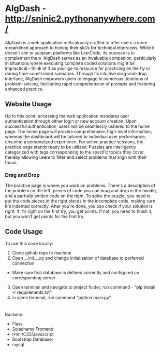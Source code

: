 
# AlgDash - http://sninic2.pythonanywhere.com/

AlgDash is a web application meticulously crafted to offer users a more streamlined approach to honing their skills for technical interviews. While it doesn't aim to supplant platforms like LeetCode, its purpose is to complement them. AlgDash serves as an invaluable companion, particularly in situations where executing complete coded solutions might be impractical – think of it as your go-to resource for practicing on the fly or during time-constrained scenarios. Through its intuitive drag-and-drop interface, AlgDash empowers users to engage in numerous iterations of problem-solving, facilitating rapid comprehension of prompts and fostering enhanced practice.


## Website Usage

Up to this point, accessing the web application mandates user authentication through either login or new account creation. Upon successful authentication, users will be seamlessly ushered to the home page. The home page will provide comprehensive, high-level information, whereas the dashboard will be tailored to individual user performance, ensuring a personalized experience. For active practice sessions, the practice page stands ready to be utilized. Puzzles are intelligently categorized with tags corresponding to the specific topics they cover, thereby allowing users to filter and select problems that align with their focus.

### Drag and Drop

The practice page is where you work on problems. There's a description of the problem on the left, pieces of code you can drag and drop in the middle, and a partially written code on the right. To solve the puzzle, you need to put the code pieces in the right places in the incomplete code, making sure it's indented correctly. After you're done, you can check if your solution is right. If it's right on the first try, you get points. If not, you need to finish it, but you won't get points for the first try.
## Code Usage

To use this code locally:
1. Clone github repo to machine
2. Open \_\_init__.py and change initialization of database to perferred connection
- Make sure that database is defined correctly and configured on corresponding server
3. Open terminal and navigate to project folder, run command - "pip install -r requirements.txt" 
4. In same terminal, run command "python main.py"
#
Backend:
- Flask
- Sqlachemy
Frontend:
- Html/CSS/Javascript
- Bootstrap
Database:
- mysql
